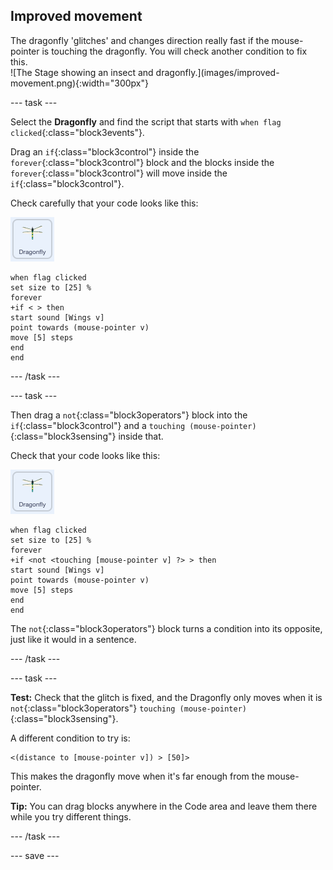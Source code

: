 ## Improved movement

<div style="display: flex; flex-wrap: wrap">
<div style="flex-basis: 200px; flex-grow: 1; margin-right: 15px;">
The dragonfly 'glitches' and changes direction really fast if the mouse-pointer is touching the dragonfly. You will check another condition to fix this.
</div>
<div>
![The Stage showing an insect and dragonfly.](images/improved-movement.png){:width="300px"}
</div>
</div>

--- task ---

Select the **Dragonfly** and find the script that starts with `when flag clicked`{:class="block3events"}.

Drag an `if`{:class="block3control"} inside the `forever`{:class="block3control"} block and the blocks inside the `forever`{:class="block3control"} will move inside the `if`{:class="block3control"}.

Check carefully that your code looks like this:

![](images/dragonfly-icon.png)

```blocks3
when flag clicked
set size to [25] %
forever
+if < > then
start sound [Wings v]
point towards (mouse-pointer v)
move [5] steps
end
end
```
--- /task ---

--- task ---

Then drag a `not`{:class="block3operators"} block into the `if`{:class="block3control"} and a `touching (mouse-pointer)`{:class="block3sensing"} inside that.

Check that your code looks like this:

![](images/dragonfly-icon.png)

```blocks3
when flag clicked
set size to [25] %
forever
+if <not <touching [mouse-pointer v] ?> > then
start sound [Wings v]
point towards (mouse-pointer v)
move [5] steps
end
end
```

The `not`{:class="block3operators"} block turns a condition into its opposite, just like it would in a sentence.

--- /task ---

--- task ---

**Test:** Check that the glitch is fixed, and the Dragonfly only moves when it is `not`{:class="block3operators"} `touching (mouse-pointer)`{:class="block3sensing"}.

A different condition to try is:

```blocks3
<(distance to [mouse-pointer v]) > [50]>
```

This makes the dragonfly move when it's far enough from the mouse-pointer.

**Tip:** You can drag blocks anywhere in the Code area and leave them there while you try different things.

--- /task ---

--- save ---
